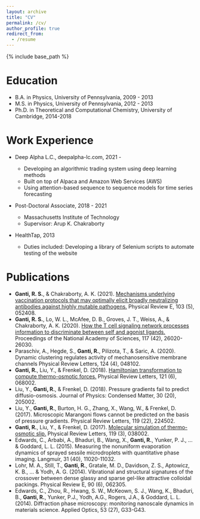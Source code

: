 ```yaml
---
layout: archive
title: "CV"
permalink: /cv/
author_profile: true
redirect_from:
  - /resume
---
```


{% include base_path %}

Education
======
* B.A. in Physics, University of Pennsylvania, 2009 - 2013
* M.S. in Physics, University of Pennsylvania, 2012 - 2013
* Ph.D. in Theoretical and Computational Chemistry, University of Cambridge, 2014-2018

Work Experience
======
* Deep Alpha L.C., deepalpha-lc.com, 2021 -
  * Developing an algorithmic trading system using deep learning methods
  * Built on top of Alpaca and Amazon Web Services (AWS)
  * Using attention-based sequence to sequence models for time series forecasting

* Post-Doctoral Associate, 2018 - 2021
  * Massachusetts Institute of Technology
  * Supervisor: Arup K. Chakraborty

* HealthTap, 2013
  * Duties included: Developing a library of Selenium scripts to automate testing of the website

Publications
======  
* **Ganti, R. S.**, & Chakraborty, A. K. (2021). [Mechanisms underlying vaccination protocols that may optimally elicit broadly neutralizing antibodies against highly mutable pathogens.](https://rganti.github.io/publication/2021-05-13-mechanisms) Physical Review E, 103 (5), 052408.
* **Ganti, R. S.**, Lo, W. L., McAfee, D. B., Groves, J. T., Weiss, A., & Chakraborty, A. K. (2020). [How the T cell signaling network processes information to discriminate between self and agonist ligands.](https://rganti.github.io/publication/2020-10-20-how-the-t-cell) Proceedings of the National Academy of Sciences, 117 (42), 26020-26030.
* Paraschiv, A., Hegde, S., **Ganti, R.**, Pilizota, T., & Saric, A. (2020). Dynamic clustering regulates activity of mechanosensitive membrane channels Physical Review Letters, 124 (4), 048102.
* **Ganti, R.**, Liu, Y., & Frenkel, D. (2018). [Hamiltonian transformation to compute thermo-osmotic forces.](https://rganti.github.io/publication/2018-08-07-hamiltonian) Physical Review Letters, 121 (6), 068002.
* Liu, Y., **Ganti, R.**, & Frenkel, D. (2018). Pressure gradients fail to predict diffusio-osmosis. Journal of Physics: Condensed Matter, 30 (20), 205002.
* Liu, Y., **Ganti, R.**, Burton, H. G., Zhang, X., Wang, W., & Frenkel, D. (2017). Microscopic Marangoni flows cannot be predicted on the basis of pressure gradients. Physical Review Letters, 119 (22), 224502.
* **Ganti, R.**, Liu, Y., & Frenkel, D. (2017). [Molecular simulation of thermo-osmotic slip.](https://rganti.github.io/publication/2017-07-21-molecular_simulation) Physical Review Letters, 119 (3), 038002.
* Edwards, C., Arbabi, A., Bhaduri, B., Wang, X., **Ganti, R.**, Yunker, P. J., ... & Goddard, L. L. (2015). Measuring the nonuniform evaporation dynamics of sprayed sessile microdroplets with quantitative phase imaging. Langmuir, 31 (40), 11020-11032.
* Lohr, M. A., Still, T., **Ganti, R.**, Gratale, M. D., Davidson, Z. S., Aptowicz, K. B., ... & Yodh, A. G. (2014). Vibrational and structural signatures of the crossover between dense glassy and sparse gel-like attractive colloidal packings. Physical Review E, 90 (6), 062305.
* Edwards, C., Zhou, R., Hwang, S. W., McKeown, S. J., Wang, K., Bhaduri, B., **Ganti, R.**, Yunker, P.J., Yodh, A.G., Rogers, J.A., & Goddard, L. L. (2014). Diffraction phase microscopy: monitoring nanoscale dynamics in materials science. Applied Optics, 53 (27), G33-G43.


<!-- Skills
======
* Skill 1
* Skill 2
  * Sub-skill 2.1
  * Sub-skill 2.2
  * Sub-skill 2.3
* Skill 3

Publications
======
  <ul>{% for post in site.publications %}
    {% include archive-single-cv.html %}
  {% endfor %}</ul>
  
Talks
======
  <ul>{% for post in site.talks %}
    {% include archive-single-talk-cv.html %}
  {% endfor %}</ul>
  
Teaching
======
  <ul>{% for post in site.teaching %}
    {% include archive-single-cv.html %}
  {% endfor %}</ul>
  
Service and leadership
======
* Currently signed in to 43 different slack teams -->
